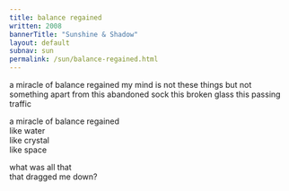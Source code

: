 ```yaml
---
title: balance regained
written: 2008
bannerTitle: "Sunshine & Shadow" 
layout: default
subnav: sun
permalink: /sun/balance-regained.html
---
```


<div class="poem">
a miracle of balance regained  
my mind is not these things  
but not something apart  
from this abandoned sock  
this broken glass  
this passing traffic  


a miracle of balance regained  
like water  
like crystal  
like space  


what was all that  
that dragged me down?  
</div>

